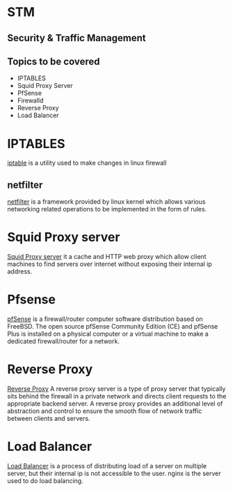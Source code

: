# STM 

## Security & Traffic Management

## **Topics to be covered**
- IPTABLES
- Squid Proxy Server
- PfSense
- Firewalld
- Reverse Proxy
- Load Balancer

# IPTABLES

[iptable](https://linux.die.net/man/8/iptables) is a utility used to make changes in linux firewall

## netfilter 

[netfilter](https://www.netfilter.org/) is a framework provided by linux kernel which allows various networking related operations to be implemented in the form of rules.

# Squid Proxy server
[Squid Proxy server](http://wiki.squid-cache.org/ConfigExamples/) it a cache and HTTP web proxy which allow client machines to find servers over internet without exposing their internal ip address.

# Pfsense
[pfSense](https://www.pfsense.org/) is a firewall/router computer software distribution based on FreeBSD. The open source pfSense Community Edition (CE) and pfSense Plus is installed on a physical computer or a virtual machine to make a dedicated firewall/router for a network.


# Reverse Proxy
[Reverse Proxy](https://www.nginx.com/resources/glossary/reverse-proxy-server/)  A reverse proxy server is a type of proxy server that typically sits behind the firewall in a private network and directs client requests to the appropriate backend server. A reverse proxy provides an additional level of abstraction and control to ensure the smooth flow of network traffic between clients and servers.


# Load Balancer
[Load Balancer](https://en.wikipedia.org/wiki/Load_balancing_(computing)) is a process of distributing load of a server on multiple server, but their
internal ip is not accessible to the user. nginx is the server used to do 
load balancing.

